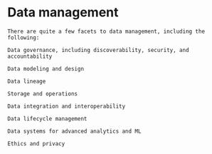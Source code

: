 #   Data management

    There are quite a few facets to data management, including the following:

    Data governance, including discoverability, security, and accountability

    Data modeling and design

    Data lineage

    Storage and operations

    Data integration and interoperability

    Data lifecycle management

    Data systems for advanced analytics and ML

    Ethics and privacy

